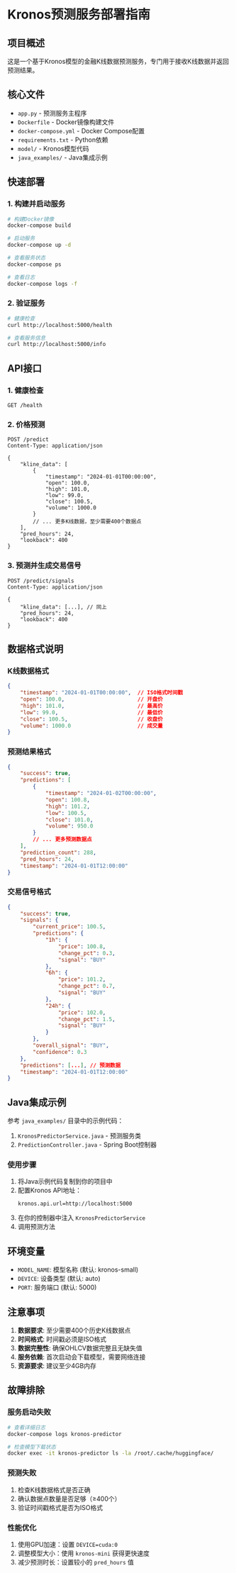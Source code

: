 # Kronos预测服务部署指南

## 项目概述

这是一个基于Kronos模型的金融K线数据预测服务，专门用于接收K线数据并返回预测结果。

## 核心文件

- `app.py` - 预测服务主程序
- `Dockerfile` - Docker镜像构建文件
- `docker-compose.yml` - Docker Compose配置
- `requirements.txt` - Python依赖
- `model/` - Kronos模型代码
- `java_examples/` - Java集成示例

## 快速部署

### 1. 构建并启动服务

```bash
# 构建Docker镜像
docker-compose build

# 启动服务
docker-compose up -d

# 查看服务状态
docker-compose ps

# 查看日志
docker-compose logs -f
```

### 2. 验证服务

```bash
# 健康检查
curl http://localhost:5000/health

# 查看服务信息
curl http://localhost:5000/info
```

## API接口

### 1. 健康检查
```
GET /health
```

### 2. 价格预测
```
POST /predict
Content-Type: application/json

{
    "kline_data": [
        {
            "timestamp": "2024-01-01T00:00:00",
            "open": 100.0,
            "high": 101.0,
            "low": 99.0,
            "close": 100.5,
            "volume": 1000.0
        }
        // ... 更多K线数据，至少需要400个数据点
    ],
    "pred_hours": 24,
    "lookback": 400
}
```

### 3. 预测并生成交易信号
```
POST /predict/signals
Content-Type: application/json

{
    "kline_data": [...], // 同上
    "pred_hours": 24,
    "lookback": 400
}
```

## 数据格式说明

### K线数据格式
```json
{
    "timestamp": "2024-01-01T00:00:00",  // ISO格式时间戳
    "open": 100.0,                       // 开盘价
    "high": 101.0,                       // 最高价
    "low": 99.0,                         // 最低价
    "close": 100.5,                      // 收盘价
    "volume": 1000.0                     // 成交量
}
```

### 预测结果格式
```json
{
    "success": true,
    "predictions": [
        {
            "timestamp": "2024-01-02T00:00:00",
            "open": 100.8,
            "high": 101.2,
            "low": 100.5,
            "close": 101.0,
            "volume": 950.0
        }
        // ... 更多预测数据点
    ],
    "prediction_count": 288,
    "pred_hours": 24,
    "timestamp": "2024-01-01T12:00:00"
}
```

### 交易信号格式
```json
{
    "success": true,
    "signals": {
        "current_price": 100.5,
        "predictions": {
            "1h": {
                "price": 100.8,
                "change_pct": 0.3,
                "signal": "BUY"
            },
            "6h": {
                "price": 101.2,
                "change_pct": 0.7,
                "signal": "BUY"
            },
            "24h": {
                "price": 102.0,
                "change_pct": 1.5,
                "signal": "BUY"
            }
        },
        "overall_signal": "BUY",
        "confidence": 0.3
    },
    "predictions": [...], // 预测数据
    "timestamp": "2024-01-01T12:00:00"
}
```

## Java集成示例

参考 `java_examples/` 目录中的示例代码：

1. `KronosPredictorService.java` - 预测服务类
2. `PredictionController.java` - Spring Boot控制器

### 使用步骤

1. 将Java示例代码复制到你的项目中
2. 配置Kronos API地址：
   ```properties
   kronos.api.url=http://localhost:5000
   ```
3. 在你的控制器中注入 `KronosPredictorService`
4. 调用预测方法

## 环境变量

- `MODEL_NAME`: 模型名称 (默认: kronos-small)
- `DEVICE`: 设备类型 (默认: auto)
- `PORT`: 服务端口 (默认: 5000)

## 注意事项

1. **数据要求**: 至少需要400个历史K线数据点
2. **时间格式**: 时间戳必须是ISO格式
3. **数据完整性**: 确保OHLCV数据完整且无缺失值
4. **服务依赖**: 首次启动会下载模型，需要网络连接
5. **资源要求**: 建议至少4GB内存

## 故障排除

### 服务启动失败
```bash
# 查看详细日志
docker-compose logs kronos-predictor

# 检查模型下载状态
docker exec -it kronos-predictor ls -la /root/.cache/huggingface/
```

### 预测失败
1. 检查K线数据格式是否正确
2. 确认数据点数量是否足够（≥400个）
3. 验证时间戳格式是否为ISO格式

### 性能优化
1. 使用GPU加速：设置 `DEVICE=cuda:0`
2. 调整模型大小：使用 `kronos-mini` 获得更快速度
3. 减少预测时长：设置较小的 `pred_hours` 值

